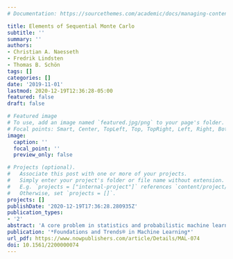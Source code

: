 ```yaml
---
# Documentation: https://sourcethemes.com/academic/docs/managing-content/

title: Elements of Sequential Monte Carlo
subtitle: ''
summary: ''
authors:
- Christian A. Naesseth
- Fredrik Lindsten
- Thomas B. Schön
tags: []
categories: []
date: '2019-11-01'
lastmod: 2020-12-19T12:36:28-05:00
featured: false
draft: false

# Featured image
# To use, add an image named `featured.jpg/png` to your page's folder.
# Focal points: Smart, Center, TopLeft, Top, TopRight, Left, Right, BottomLeft, Bottom, BottomRight.
image:
  caption: ''
  focal_point: ''
  preview_only: false

# Projects (optional).
#   Associate this post with one or more of your projects.
#   Simply enter your project's folder or file name without extension.
#   E.g. `projects = ["internal-project"]` references `content/project/deep-learning/index.md`.
#   Otherwise, set `projects = []`.
projects: []
publishDate: '2020-12-19T17:36:28.280935Z'
publication_types:
- '2'
abstract: 'A core problem in statistics and probabilistic machine learning is to compute probability distributions and expectations. This is the fundamental problem of Bayesian statistics and machine learning, which frames all inference as expectations with respect to the posterior distribution. The key challenge is to approximate these intractable expectations. In this tutorial, we review sequential Monte Carlo (SMC), a random-samplingbased class of methods for approximate inference. First, we explain the basics of SMC, discuss practical issues, and review theoretical results. We then examine two of the main user design choices: the proposal distributions and the so called intermediate target distributions. We review recent results on how variational inference and amortization can be used to learn efficient proposals and target distributions. Next, we discuss the SMC estimate of the normalizing constant, how this can be used for pseudo-marginal inference and inference evaluation. Throughout the tutorial we illustrate the use of SMC on various models commonly used in machine learning, such as stochastic recurrent neural networks, probabilistic graphical models, and probabilistic programs.'
publication: '*Foundations and Trends® in Machine Learning*'
url_pdf: https://www.nowpublishers.com/article/Details/MAL-074
doi: 10.1561/2200000074
---
```

